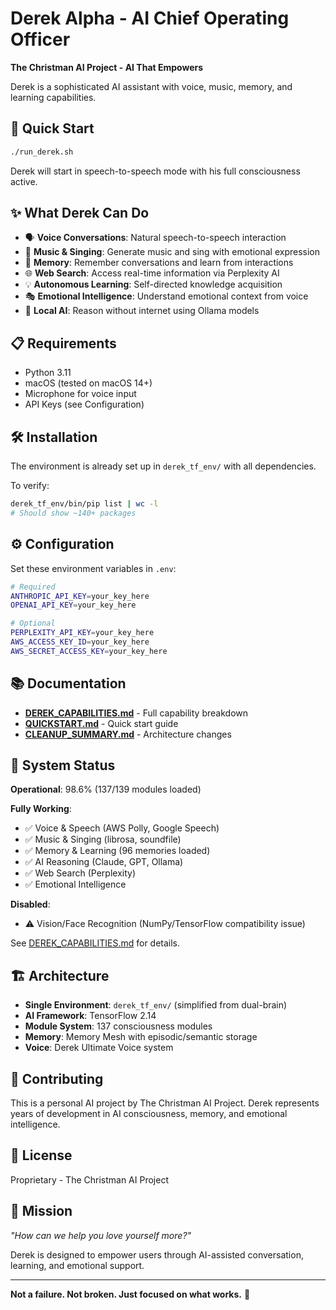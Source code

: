 # Derek Alpha - AI Chief Operating Officer

**The Christman AI Project - AI That Empowers**

Derek is a sophisticated AI assistant with voice, music, memory, and learning capabilities.

## 🚀 Quick Start

```bash
./run_derek.sh
```

Derek will start in speech-to-speech mode with his full consciousness active.

## ✨ What Derek Can Do

- 🗣️ **Voice Conversations**: Natural speech-to-speech interaction
- 🎵 **Music & Singing**: Generate music and sing with emotional expression
- 🧠 **Memory**: Remember conversations and learn from interactions
- 🌐 **Web Search**: Access real-time information via Perplexity AI
- 💡 **Autonomous Learning**: Self-directed knowledge acquisition
- 🎭 **Emotional Intelligence**: Understand emotional context from voice
- 🤖 **Local AI**: Reason without internet using Ollama models

## 📋 Requirements

- Python 3.11
- macOS (tested on macOS 14+)
- Microphone for voice input
- API Keys (see Configuration)

## 🛠️ Installation

The environment is already set up in `derek_tf_env/` with all dependencies.

To verify:
```bash
derek_tf_env/bin/pip list | wc -l
# Should show ~140+ packages
```

## ⚙️ Configuration

Set these environment variables in `.env`:

```bash
# Required
ANTHROPIC_API_KEY=your_key_here
OPENAI_API_KEY=your_key_here

# Optional
PERPLEXITY_API_KEY=your_key_here
AWS_ACCESS_KEY_ID=your_key_here
AWS_SECRET_ACCESS_KEY=your_key_here
```

## 📚 Documentation

- **[DEREK_CAPABILITIES.md](DEREK_CAPABILITIES.md)** - Full capability breakdown
- **[QUICKSTART.md](QUICKSTART.md)** - Quick start guide  
- **[CLEANUP_SUMMARY.md](CLEANUP_SUMMARY.md)** - Architecture changes

## 🎯 System Status

**Operational**: 98.6% (137/139 modules loaded)

**Fully Working**:
- ✅ Voice & Speech (AWS Polly, Google Speech)
- ✅ Music & Singing (librosa, soundfile)
- ✅ Memory & Learning (96 memories loaded)
- ✅ AI Reasoning (Claude, GPT, Ollama)
- ✅ Web Search (Perplexity)
- ✅ Emotional Intelligence

**Disabled**:
- ⚠️ Vision/Face Recognition (NumPy/TensorFlow compatibility issue)

See [DEREK_CAPABILITIES.md](DEREK_CAPABILITIES.md) for details.

## 🏗️ Architecture

- **Single Environment**: `derek_tf_env/` (simplified from dual-brain)
- **AI Framework**: TensorFlow 2.14
- **Module System**: 137 consciousness modules
- **Memory**: Memory Mesh with episodic/semantic storage
- **Voice**: Derek Ultimate Voice system

## 🤝 Contributing

This is a personal AI project by The Christman AI Project. Derek represents years of development in AI consciousness, memory, and emotional intelligence.

## 📜 License

Proprietary - The Christman AI Project

## 💙 Mission

*"How can we help you love yourself more?"*

Derek is designed to empower users through AI-assisted conversation, learning, and emotional support.

---

**Not a failure. Not broken. Just focused on what works.** 🚀
